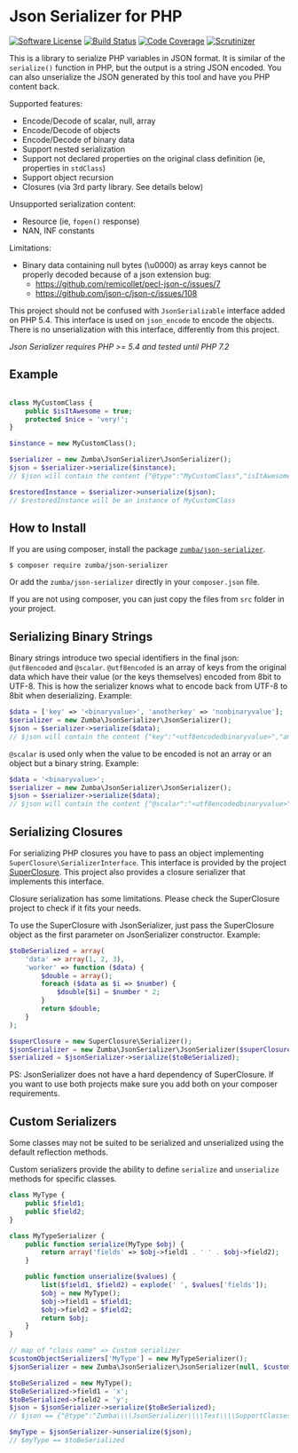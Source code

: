 # Json Serializer for PHP

[![Software License](https://img.shields.io/badge/license-MIT-brightgreen.svg?style=flat-square)](LICENSE.txt)
[![Build Status](https://img.shields.io/travis/zumba/json-serializer/master.svg?style=flat-square)](https://travis-ci.org/zumba/json-serializer)
[![Code Coverage](https://img.shields.io/coveralls/zumba/json-serializer/master.svg)](https://coveralls.io/github/zumba/json-serializer)
[![Scrutinizer](https://scrutinizer-ci.com/g/zumba/json-serializer/badges/quality-score.png?b=master)](https://scrutinizer-ci.com/g/zumba/json-serializer/)

This is a library to serialize PHP variables in JSON format. It is similar of the `serialize()` function in PHP,
but the output is a string JSON encoded. You can also unserialize the JSON generated by this tool and have you
PHP content back.

Supported features:

- Encode/Decode of scalar, null, array
- Encode/Decode of objects
- Encode/Decode of binary data
- Support nested serialization
- Support not declared properties on the original class definition (ie, properties in `stdClass`)
- Support object recursion
- Closures (via 3rd party library. See details below)

Unsupported serialization content:

- Resource (ie, `fopen()` response)
- NAN, INF constants

Limitations:

- Binary data containing null bytes (\u0000) as array keys cannot be properly decoded because of a json extension bug:
    - https://github.com/remicollet/pecl-json-c/issues/7
    - https://github.com/json-c/json-c/issues/108

This project should not be confused with `JsonSerializable` interface added on PHP 5.4. This interface is used on
`json_encode` to encode the objects. There is no unserialization with this interface, differently from this project.

*Json Serializer requires PHP >= 5.4 and tested until PHP 7.2*

## Example

```php

class MyCustomClass {
	public $isItAwesome = true;
	protected $nice = 'very!';
}

$instance = new MyCustomClass();

$serializer = new Zumba\JsonSerializer\JsonSerializer();
$json = $serializer->serialize($instance);
// $json will contain the content {"@type":"MyCustomClass","isItAwesome":true,"nice":"very!"}

$restoredInstance = $serializer->unserialize($json);
// $restoredInstance will be an instance of MyCustomClass
```

## How to Install

If you are using composer, install the package [`zumba/json-serializer`](https://packagist.org/packages/zumba/json-serializer).

```
$ composer require zumba/json-serializer
```

Or add the `zumba/json-serializer` directly in your `composer.json` file.

If you are not using composer, you can just copy the files from `src` folder in your project.

## Serializing Binary Strings

Binary strings introduce two special identifiers in the final json: `@utf8encoded` and `@scalar`.
`@utf8encoded` is an array of keys from the original data which have their value (or the keys themselves) 
encoded from 8bit to UTF-8. This is how the serializer knows what to encode back from UTF-8 to 8bit when deserializing. 
Example:

```php
$data = ['key' => '<binaryvalue>', 'anotherkey' => 'nonbinaryvalue'];
$serializer = new Zumba\JsonSerializer\JsonSerializer();
$json = $serializer->serialize($data);
// $json will contain the content {"key":"<utf8encodedbinaryvalue>","anotherkey":"nonbinaryvalue","@utf8encoded":{"key":1}}
```

`@scalar` is used only when the value to be encoded is not an array or an object but a binary string. Example:

```php
$data = '<binaryvalue>';
$serializer = new Zumba\JsonSerializer\JsonSerializer();
$json = $serializer->serialize($data);
// $json will contain the content {"@scalar":"<utf8encodedbinaryvalue>","@utf8encoded":1}
```


## Serializing Closures

For serializing PHP closures you have to pass an object implementing `SuperClosure\SerializerInterface`.
This interface is provided by the project [SuperClosure](https://github.com/jeremeamia/super_closure). This
project also provides a closure serializer that implements this interface.

Closure serialization has some limitations. Please check the SuperClosure project to check if it fits your
needs.

To use the SuperClosure with JsonSerializer, just pass the SuperClosure object as the first parameter
on JsonSerializer constructor. Example:

```php
$toBeSerialized = array(
	'data' => array(1, 2, 3),
	'worker' => function ($data) {
		$double = array();
		foreach ($data as $i => $number) {
			$double[$i] = $number * 2;
		}
		return $double;
	}
);

$superClosure = new SuperClosure\Serializer();
$jsonSerializer = new Zumba\JsonSerializer\JsonSerializer($superClosure);
$serialized = $jsonSerializer->serialize($toBeSerialized);
```

PS: JsonSerializer does not have a hard dependency of SuperClosure. If you want to use both projects
make sure you add both on your composer requirements.

## Custom Serializers

Some classes may not be suited to be serialized and unserialized using the default reflection methods.

Custom serializers provide the ability to define ```serialize``` and ```unserialize``` methods for specific classes.

```php
class MyType {
    public $field1;
    public $field2;
}

class MyTypeSerializer {
    public function serialize(MyType $obj) {
        return array('fields' => $obj->field1 . ' ' . $obj->field2);
    }

    public function unserialize($values) {
        list($field1, $field2) = explode(' ', $values['fields']);
        $obj = new MyType();
        $obj->field1 = $field1;
        $obj->field2 = $field2;
        return $obj;
    }
}

// map of "class name" => Custom serializer
$customObjectSerializers['MyType'] = new MyTypeSerializer();
$jsonSerializer = new Zumba\JsonSerializer\JsonSerializer(null, $customObjectSerializers);

$toBeSerialized = new MyType();
$toBeSerialized->field1 = 'x';
$toBeSerialized->field2 = 'y';
$json = $jsonSerializer->serialize($toBeSerialized);
// $json == {"@type":"Zumba\\\\JsonSerializer\\\\Test\\\\SupportClasses\\\\MyType","fields":"x y"}

$myType = $jsonSerializer->unserialize($json);
// $myType == $toBeSerialized
```

